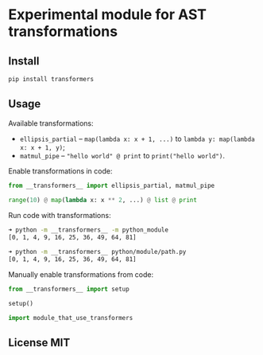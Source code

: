 # Experimental module for AST transformations

## Install

```bash
pip install transformers
```

## Usage

Available transformations:

* `ellipsis_partial` &ndash; `map(lambda x: x + 1, ...)` to `lambda y: map(lambda x: x + 1, y)`;
* `matmul_pipe` &ndash; `"hello world" @ print` to `print("hello world")`.

Enable transformations in code:

```python
from __transformers__ import ellipsis_partial, matmul_pipe
  
range(10) @ map(lambda x: x ** 2, ...) @ list @ print 
```

Run code with transformations:

```bash
➜ python -m __transformers__ -m python_module   
[0, 1, 4, 9, 16, 25, 36, 49, 64, 81]

➜ python -m __transformers__ python/module/path.py                 
[0, 1, 4, 9, 16, 25, 36, 49, 64, 81]
```

Manually enable transformations from code:
 
```python
from __transformers__ import setup

setup()

import module_that_use_transformers
```

## License MIT
